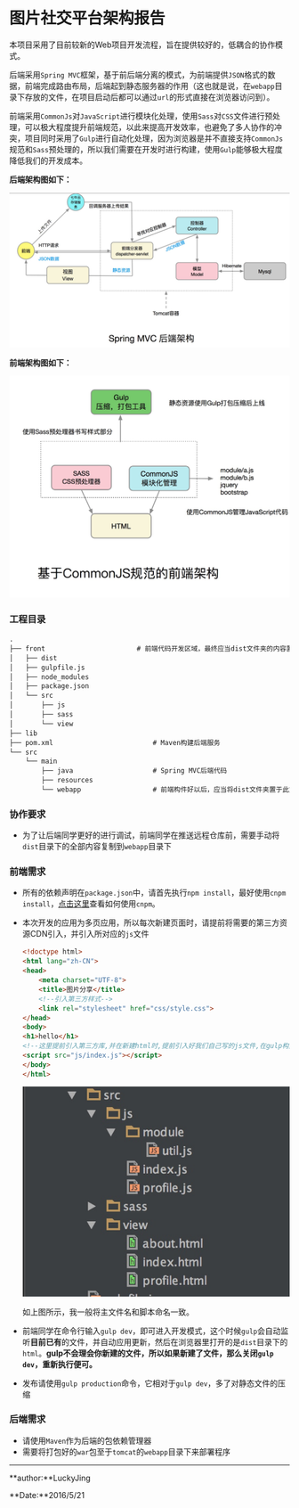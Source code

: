 # 图片社交平台架构报告

本项目采用了目前较新的Web项目开发流程，旨在提供较好的，低耦合的协作模式。

后端采用`Spring MVC`框架，基于前后端分离的模式，为前端提供`JSON`格式的数据，前端完成路由布局，后端起到静态服务器的作用（这也就是说，在`webapp`目录下存放的文件，在项目启动后都可以通过`url`的形式直接在浏览器访问到）。

前端采用`CommonJs`对`JavaScript`进行模块化处理，使用`Sass`对`CSS`文件进行预处理，可以极大程度提升前端规范，以此来提高开发效率，也避免了多人协作的冲突，项目同时采用了`Gulp`进行自动化处理，因为浏览器是并不直接支持`CommonJs`规范和`Sass`预处理的，所以我们需要在开发时进行构建，使用`Gulp`能够极大程度降低我们的开发成本。

**后端架构图如下：**

![](https://github.com/xdSEwebE/img_sociality/raw/master/screenshots/backend.jpg)

**前端架构图如下：**

![](https://github.com/xdSEwebE/img_sociality/raw/master/screenshots/frontend.jpg)

### 工程目录

```txt
.
├── front                       # 前端代码开发区域，最终应当dist文件夹的内容置于src/webapp下
│   ├── dist
│   ├── gulpfile.js
│   ├── node_modules
│   ├── package.json
│   └── src
│       ├── js
│       ├── sass
│       └── view
├── lib
├── pom.xml                         # Maven构建后端服务
└── src
    └── main
        ├── java                    # Spring MVC后端代码
        ├── resources
        └── webapp                  # 前端构件好以后，应当将dist文件夹置于此文件夹根目录下
```

### 协作要求

- 为了让后端同学更好的进行调试，前端同学在推送远程仓库前，需要手动将`dist`目录下的全部内容复制到`webapp`目录下

### 前端需求
- 所有的依赖声明在`package.json`中，请首先执行`npm install`，最好使用`cnpm install`，[点击这里](http://npm.taobao.org/)查看如何使用`cnpm`。
- 本次开发的应用为多页应用，所以每次新建页面时，请提前将需要的第三方资源CDN引入，并引入所对应的`js`文件
    ```html
    <!doctype html>
    <html lang="zh-CN">
    <head>
        <meta charset="UTF-8">
        <title>图片分享</title>
        <!--引入第三方样式-->
        <link rel="stylesheet" href="css/style.css">
    </head>
    <body>
    <h1>hello</h1>
    <!--这里提前引入第三方库,并在新建html时,提前引入好我们自己写的js文件,在gulp构建完毕后即可访问-->
    <script src="js/index.js"></script>
    </body>
    </html>
    ```
    ![](https://github.com/xdSEwebE/img_sociality/raw/master/screenshots/htmlDemo.jpg)
    
    如上图所示，我一般将主文件名和脚本命名一致。
    
- 前端同学在命令行输入`gulp dev`，即可进入开发模式，这个时候`gulp`会自动监听**目前已有**的文件，并自动应用更新，然后在浏览器里打开的是`dist`目录下的`html`。**gulp不会理会你新建的文件，所以如果新建了文件，那么关闭`gulp dev`，重新执行便可。**
- 发布请使用`gulp production`命令，它相对于`gulp dev`，多了对静态文件的压缩

### 后端需求

- 请使用`Maven`作为后端的包依赖管理器
- 需要将打包好的`war`包至于`tomcat`的`webapp`目录下来部署程序

---

**author:**LuckyJing

**Date:**2016/5/21